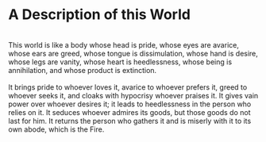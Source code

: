 A Description of this World
===========================

   
 This world is like a body whose head is pride, whose eyes are avarice,
whose ears are greed, whose tongue is dissimulation, whose hand is
desire, whose legs are vanity, whose heart is heedlessness, whose being
is annihilation, and whose product is extinction.  
    
 It brings pride to whoever loves it, avarice to whoever prefers it,
greed to whoever seeks it, and cloaks with hypocrisy whoever praises it.
It gives vain power over whoever desires it; it leads to heedlessness in
the person who relies on it. It seduces whoever admires its goods, but
those goods do not last for him. It returns the person who gathers it
and is miserly with it to its own abode, which is the Fire.


